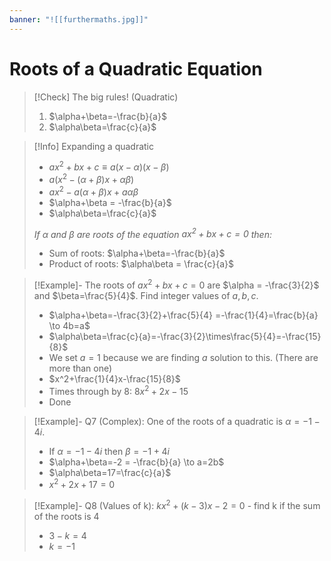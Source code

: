 ```yaml
---
banner: "![[furthermaths.jpg]]"
---
```

# Roots of a Quadratic Equation

> [!Check] The big rules! (Quadratic)
> 1. $\alpha+\beta=-\frac{b}{a}$
> 2. $\alpha\beta=\frac{c}{a}$

> [!Info] Expanding a quadratic
> - $ax^{2}+bx+c\equiv a(x-\alpha)(x-\beta)$
> - $a(x^2-(\alpha+\beta)x+\alpha\beta)$
> - $ax^2-a(\alpha+\beta)x+a\alpha\beta$
> - $\alpha+\beta = -\frac{b}{a}$
> - $\alpha\beta=\frac{c}{a}$
> 
> *If $\alpha$ and $\beta$ are roots of the equation $ax^2+bx+c=0$ then:*
> - Sum of roots: $\alpha+\beta=-\frac{b}{a}$
> - Product of roots: $\alpha\beta = \frac{c}{a}$

> [!Example]- The roots of $ax^{2}+bx+c=0$ are $\alpha = -\frac{3}{2}$ and $\beta=\frac{5}{4}$. Find integer values of $a, b,c$.
> - $\alpha+\beta=-\frac{3}{2}+\frac{5}{4} =-\frac{1}{4}=\frac{b}{a} \to 4b=a$
> - $\alpha\beta=\frac{c}{a}=-\frac{3}{2}\times\frac{5}{4}=-\frac{15}{8}$
> - We set $a=1$ because we are finding *a* solution to this. (There are more than one)
> - $x^2+\frac{1}{4}x-\frac{15}{8}$
> - Times through by 8: $8x^2+2x-15$
> - Done

> [!Example]- Q7 (Complex): One of the roots of a quadratic is $\alpha=-1-4i$.
> - If $\alpha=-1-4i$ then $\beta=-1+4i$
> - $\alpha+\beta=-2 = -\frac{b}{a} \to a=2b$
> - $\alpha\beta=17=\frac{c}{a}$
> - $x^2+2x+17=0$

> [!Example]- Q8 (Values of k): $kx^2+(k-3)x-2=0$ - find k if the sum of the roots is $4$
> - $3-k=4$
> - $k=-1$


